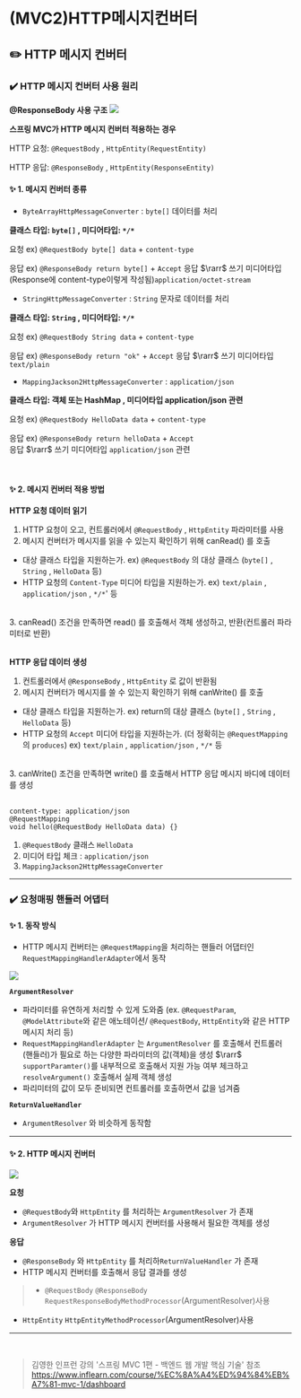 # (MVC2)HTTP메시지컨버터

## ✏️ HTTP 메시지 컨버터
### ✔️ HTTP 메시지 컨버터 사용 원리

**@ResponseBody 사용 구조**
![](https://velog.velcdn.com/images/w009981/post/01b8a85f-cfe5-4943-b30a-0f0207c1e46c/image.png)

**스프링 MVC가 HTTP 메시지 컨버터 적용하는 경우**

HTTP 요청: `@RequestBody` , `HttpEntity(RequestEntity)` 

HTTP 응답: `@ResponseBody` , `HttpEntity(ResponseEntity)` 

#### ✨ 1. 메시지 컨버터 종류
- `ByteArrayHttpMessageConverter` : `byte[]` 데이터를 처리

**클래스 타입: `byte[]` , 미디어타입: `*/*`**

요청 ex) `@RequestBody byte[] data` + `content-type`

응답 ex) `@ResponseBody return byte[]` + `Accept` 
응답 $\rarr$ 쓰기 미디어타입(Response에 content-type이렇게 작성됨)`application/octet-stream`

- `StringHttpMessageConverter` : `String` 문자로 데이터를 처리

**클래스 타입: `String` , 미디어타입: `*/*`**

요청 ex) `@RequestBody String data` + `content-type`

응답 ex) `@ResponseBody return "ok"` + `Accept` 
응답 $\rarr$ 쓰기 미디어타입 `text/plain`

- `MappingJackson2HttpMessageConverter` : `application/json`

**클래스 타입: 객체 또는 HashMap , 미디어타입 application/json 관련**

요청 ex) `@RequestBody HelloData data` + `content-type`

응답 ex) `@ResponseBody return helloData` + `Accept`  
응답 $\rarr$ 쓰기 미디어타입 `application/json` 관련

<br>

#### ✨ 2. 메시지 컨버터 적용 방법
**HTTP 요청 데이터 읽기**
1. HTTP 요청이 오고, 컨트롤러에서 `@RequestBody` , `HttpEntity` 파라미터를 사용
2. 메시지 컨버터가 메시지를 읽을 수 있는지 확인하기 위해 canRead() 를 호출
- 대상 클래스 타입을 지원하는가.
ex) `@RequestBody` 의 대상 클래스 (`byte[]` , `String` , `HelloData` 등)
- HTTP 요청의 `Content-Type` 미디어 타입을 지원하는가.
ex) `text/plain` , `application/json` , `*/*`' 등

<br>
3. canRead() 조건을 만족하면 read() 를 호출해서 객체 생성하고, 반환(컨트롤러 파라미터로 반환)
<br>
<br>

**HTTP 응답 데이터 생성**
1. 컨트롤러에서 `@ResponseBody` , `HttpEntity` 로 값이 반환됨
2. 메시지 컨버터가 메시지를 쓸 수 있는지 확인하기 위해 canWrite() 를 호출
- 대상 클래스 타입을 지원하는가.
ex) return의 대상 클래스 (`byte[]` , `String` , `HelloData` 등)
- HTTP 요청의 `Accept` 미디어 타입을 지원하는가.
(더 정확히는 `@RequestMapping` 의 `produces`)
ex) `text/plain` , `application/json` , `*/*` 등

<br>
3. canWrite() 조건을 만족하면 write() 를 호출해서 HTTP 응답 메시지 바디에 데이터를 생성
<br><br>

>
```
content-type: application/json
@RequestMapping
void hello(@RequestBody HelloData data) {}
```
1. `@RequestBody` 클래스 `HelloData`
2. 미디어 타입 체크 : `application/json`
3. `MappingJackson2HttpMessageConverter`

---
### ✔️ 요청매핑 핸들러 어댑터
#### ✨ 1. 동작 방식
- HTTP 메시지 컨버터는 `@RequestMapping`을 처리하는 핸들러 어댑터인 `RequestMappingHandlerAdapter`에서 동작

![](https://velog.velcdn.com/images/w009981/post/97e55cd7-3d9c-47f3-89c5-5a9740bcc98d/image.png)

**`ArgumentResolver`**
- 파라미터를 유연하게 처리할 수 있게 도와줌
(ex. `@RequestParam`, `@ModelAttribute`와 같은 애노테이션/
`@RequestBody`, `HttpEntity`와 같은 HTTP 메시지 처리 등)
- `RequestMappingHandlerAdapter` 는 `ArgumentResolver` 를 호출해서 컨트롤러(핸들러)가 필요로 하는 다양한 파라미터의 값(객체)을 생성
$\rarr$ `supportParamter()`를 내부적으로 호출해서 지원 가능 여부 체크하고 `resolveArgument()` 호출해서 실제 객체 생성
- 파리미터의 값이 모두 준비되면 컨트롤러를 호출하면서 값을 넘겨줌

**`ReturnValueHandler`**
- `ArgumentResolver` 와 비슷하게 동작함

---
#### ✨ 2. HTTP 메시지 컨버터
![](https://velog.velcdn.com/images/w009981/post/17f6f18b-9d7d-4322-80cb-c9ff5469ce62/image.png)

**요청**
- `@RequestBody`와 `HttpEntity` 를 처리하는 `ArgumentResolver` 가 존재
- `ArgumentResolver` 가 HTTP 메시지 컨버터를 사용해서 필요한 객체를 생성

**응답**
- `@ResponseBody` 와 `HttpEntity` 를 처리하`ReturnValueHandler` 가 존재
- HTTP 메시지 컨버터를 호출해서 응답 결과를 생성

> - `@RequestBody` `@ResponseBody`
`RequestResponseBodyMethodProcessor`(ArgumentResolver)사용
- `HttpEntity`
`HttpEntityMethodProcessor`(ArgumentResolver)사용


---

<br>

>김영한 인프런 강의 '스프링 MVC 1편 - 백엔드 웹 개발 핵심 기술' 참조
https://www.inflearn.com/course/%EC%8A%A4%ED%94%84%EB%A7%81-mvc-1/dashboard